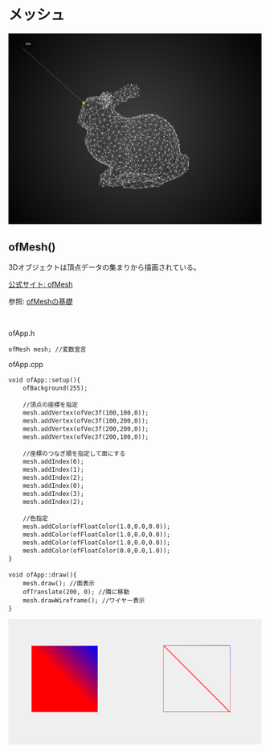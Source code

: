 # メッシュ

![](img/ofMesh01.png)

## ofMesh()

3Dオブジェクトは頂点データの集まりから描画されている。

[公式サイト: ofMesh](https://openframeworks.cc/documentation/3d/ofMesh/)

参照: [ofMeshの基礎](https://qiita.com/YoshimasaSakuragi/items/2734ff24e2f6a2e5aafe)


&nbsp;

ofApp.h

```
ofMesh mesh; //変数宣言
```

ofApp.cpp

```
void ofApp::setup(){
    ofBackground(255);
    
    //頂点の座標を指定
    mesh.addVertex(ofVec3f(100,100,0));
    mesh.addVertex(ofVec3f(100,200,0));
    mesh.addVertex(ofVec3f(200,200,0));
    mesh.addVertex(ofVec3f(200,100,0));
    
    //座標のつなぎ順を指定して面にする
    mesh.addIndex(0);
    mesh.addIndex(1);
    mesh.addIndex(2);
    mesh.addIndex(0);
    mesh.addIndex(3);
    mesh.addIndex(2);
    
    //色指定
    mesh.addColor(ofFloatColor(1.0,0.0,0.0));
    mesh.addColor(ofFloatColor(1.0,0.0,0.0));
    mesh.addColor(ofFloatColor(1.0,0.0,0.0));
    mesh.addColor(ofFloatColor(0.0,0.0,1.0));
}

void ofApp::draw(){
    mesh.draw(); //面表示
    ofTranslate(200, 0); //隣に移動
    mesh.drawWireframe(); //ワイヤー表示
}

```
![](img/mesh01.png)


&nbsp;
&nbsp;




&nbsp;
&nbsp;
&nbsp;


